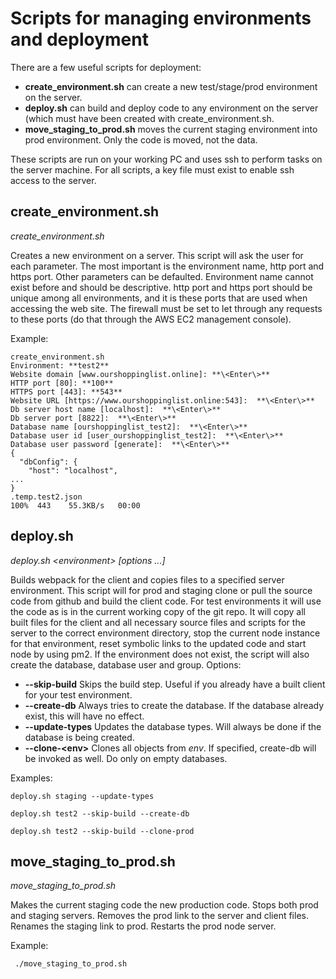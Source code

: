 Scripts for managing environments and deployment
================================================
There are a few useful scripts for deployment:

- **create_environment.sh** can create a new test/stage/prod environment on the server.
- **deploy.sh** can build and deploy code to any environment on the server (which must have been created with create_environment.sh. 
- **move_staging_to_prod.sh** moves the current staging environment into prod environment. Only the code is moved, not the data.

These scripts are run on your working PC and uses ssh to perform tasks on the server machine. For all scripts, a key file must exist to enable ssh access to the server.

create_environment.sh
---------------------
_create_environment.sh_

Creates a new environment on a server. This script will ask the user for each parameter. The most important is the environment name, http port and https port. Other parameters can be defaulted. Environment name cannot exist before and should be descriptive. http port and https port should be unique among all environments, and it is these ports that are used when accessing the web site. The firewall must be set to let through any requests to these ports (do that through the AWS EC2 management console).

Example:
```
create_environment.sh
Environment: **test2**
Website domain [www.ourshoppinglist.online]: **\<Enter\>**
HTTP port [80]: **100**
HTTPS port [443]: **543**
Website URL [https://www.ourshoppinglist.online:543]:  **\<Enter\>**
Db server host name [localhost]:  **\<Enter\>**
Db server port [8822]:  **\<Enter\>**
Database name [ourshoppinglist_test2]:  **\<Enter\>**
Database user id [user_ourshoppinglist_test2]:  **\<Enter\>**
Database user password [generate]:  **\<Enter\>**
{
  "dbConfig": {
    "host": "localhost",
...
}
.temp.test2.json                                                                                                                                      100%  443    55.3KB/s   00:00    
```

deploy.sh
---------

_deploy.sh \<environment\> [options ...]_

Builds webpack for the client and copies files to a specified server environment. This script will for prod and staging clone or pull the source code from github and build the client code. For test environments it will use the code as is in the current working copy of the git repo.
It will copy all built files for the client and all necessary source files and scripts for the server to the correct environment directory, stop the current node instance for that environment, reset symbolic links to the updated code and start node by using pm2. If the environment does not exist, the script will also create the database, database user and group.
Options:

- **--skip-build** Skips the build step. Useful if you already have a built client for your test environment.
- **--create-db** Always tries to create the database. If the database already exist, this will have no effect.
- **--update-types** Updates the database types. Will always be done if the database is being created.
- **--clone-\<env\>** Clones all objects from _env_. If specified, create-db will be invoked as well. Do only on empty databases. 

Examples:
```
deploy.sh staging --update-types
```
```
deploy.sh test2 --skip-build --create-db
```
```
deploy.sh test2 --skip-build --clone-prod
```

move_staging_to_prod.sh
-----------------------

_move_staging_to_prod.sh_

Makes the current staging code the new production code. Stops both prod and staging servers. Removes the prod link to the server and client files. Renames the staging link to prod. Restarts the prod node server.

Example:
```
 ./move_staging_to_prod.sh
```
